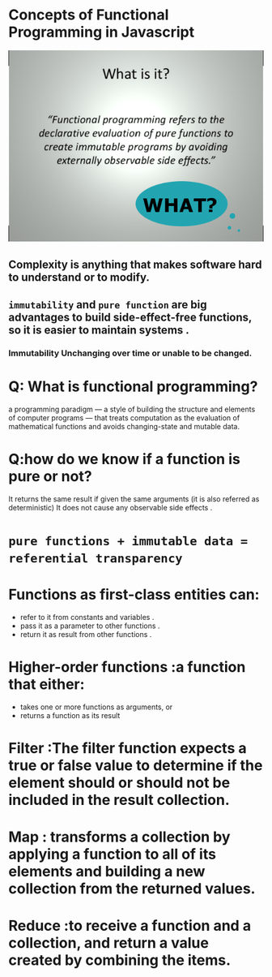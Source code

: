 # Concepts of Functional Programming in Javascript
![](read91.png)

## <b>Complexity</b> is anything that makes software hard to understand or to modify.

## `immutability` and `pure function` are big advantages to build side-effect-free functions, so it is easier to maintain systems .

### Immutability Unchanging over time or unable to be changed.

# Q: What is functional programming?
a programming paradigm — a style of building the structure and elements of computer programs — that treats computation as the evaluation of mathematical functions and avoids changing-state and mutable data.

# Q:how do we know if a function is pure or not?
It returns the same result if given the same arguments (it is also referred as deterministic) It does not cause any observable side effects .

# `pure functions + immutable data = referential transparency`

# Functions as first-class entities can:
- refer to it from constants and variables .
- pass it as a parameter to other functions .
- return it as result from other functions .


# Higher-order functions :a function that either:
- takes one or more functions as arguments, or
- returns a function as its result

# Filter :The filter function expects a true or false value to determine if the element should or should not be included in the result collection.

# Map : transforms a collection by applying a function to all of its elements and building a new collection from the returned values.

# Reduce :to receive a function and a collection, and return a value created by combining the items.
